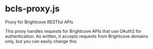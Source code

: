 bcls-proxy.js
=============

Proxy for Brightcove RESTful APIs

This proxy handles requests for Brightcove APIs that use OAuth2 for authentication. As written, it accepts requests from Brightcove domains only, but you can easily change this 